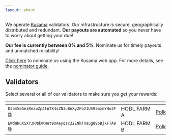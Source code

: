```yaml
---
layout: about
---
```


<script src="{{ base.url | prepend: site.url }}/assets/js/clipboard-polyfill.promise.js"></script>
We operate [Kusama](https://kusama.network/) validators.
Our infrastructure is secure, geographically distributed and redundant. **Our payouts are automated** so you never have to worry about getting your due!

**Our fee is currently between 0% and 5%**. Nominate us for timely payouts and unmatched reliability!

[Click here](https://polkadot.js.org/apps/#/staking/targets?rpc=wss%3A%2F%2Fkusama-rpc.polkadot.io&filter=%F0%9F%90%91%20HODL.FARM%20%F0%9F%90%91) to nominate us using the Kusama web app. For more details, see the [nominator guide](https://wiki.polkadot.network/docs/en/learn-nominator).

## Validators


Select several or all of our validators to make sure you get your rewards:

| <!-- --> |  <!-- --> |  <!-- -->  | <!-- --> | 
|----------|-----------|------------|----------|
| <code style="font-size:75%;">D3bm5eAeiRezwZp4tWTX4sZN3u8nXy2Fo21U59smznYHu3F</code>  <a href="#!" onclick="clipboard.writeText('D3bm5eAeiRezwZp4tWTX4sZN3u8nXy2Fo21U59smznYHu3F');">⧉</a> | HODL.FARM A | [Polkascan](https://polkascan.io/kusama/account/D3bm5eAeiRezwZp4tWTX4sZN3u8nXy2Fo21U59smznYHu3F) | [Polkadot.js](https://polkadot.js.org/apps/#/staking/query/D3bm5eAeiRezwZp4tWTX4sZN3u8nXy2Fo21U59smznYHu3F?rpc=wss%3A%2F%2Fkusama-rpc.polkadot.io) |
| <code style="font-size:75%;">EWdQNuXSXY3RNdXKWet9sAeyqsc32ENkTnaug89pBjkFTA8</code>  <a href="#!" onclick="clipboard.writeText('EWdQNuXSXY3RNdXKWet9sAeyqsc32ENkTnaug89pBjkFTA8');">⧉</a> | HODL.FARM B | [Polkascan](https://polkascan.io/kusama/account/EWdQNuXSXY3RNdXKWet9sAeyqsc32ENkTnaug89pBjkFTA8) | [Polkadot.js](https://polkadot.js.org/apps/#/staking/query/EWdQNuXSXY3RNdXKWet9sAeyqsc32ENkTnaug89pBjkFTA8?rpc=wss%3A%2F%2Fkusama-rpc.polkadot.io) |
